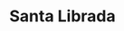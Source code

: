 ---
title: "Santa Librada"
url: /santiago-de-veraguas/santa-librada-carretera-panamericana/
shop: panadería
---